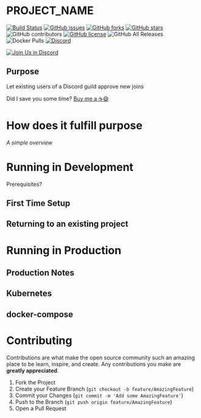 # PROJECT_NAME

[![Build Status](https://travis-ci.com/alex4108/PROJECT_NAME.svg?branch=master)](https://travis-ci.com/alex4108/PROJECT_NAME)
[![GitHub issues](https://img.shields.io/github/issues/alex4108/PROJECT_NAME)](https://github.com/alex4108/PROJECT_NAME/issues)
[![GitHub forks](https://img.shields.io/github/forks/alex4108/PROJECT_NAME)](https://github.com/alex4108/PROJECT_NAME/network)
[![GitHub stars](https://img.shields.io/github/stars/alex4108/PROJECT_NAME)](https://github.com/alex4108/PROJECT_NAME/stargazers)
![GitHub contributors](https://img.shields.io/github/contributors/alex4108/PROJECT_NAME)
[![GitHub license](https://img.shields.io/github/license/alex4108/PROJECT_NAME)](https://github.com/alex4108/PROJECT_NAME/blob/master/LICENSE)
![GitHub All Releases](https://img.shields.io/github/downloads/alex4108/PROJECT_NAME/total)
![Docker Pulls](https://img.shields.io/docker/pulls/alex4108/PROJECT_NAME)
[![Discord](https://img.shields.io/discord/742969076623605830)](https://discord.gg/FpDjFEQ)

[![Join Us in Discord](https://user-images.githubusercontent.com/7796475/89976812-2628c080-dc2f-11ea-92a1-fe87b6a9cf92.jpg)](https://discord.gg/FpDjFEQ)
## Purpose

Let existing users of a Discord guild approve new joins

Did I save you some time?  [Buy me a :coffee::smile:](https://venmo.com/alex-schittko)

# How does it fulfill purpose

_A simple overview_

# Running in Development

Prerequisites?

## First Time Setup

## Returning to an existing project

# Running in Production

## Production Notes

## Kubernetes

## docker-compose



# Contributing

Contributions are what make the open source community such an amazing place to be learn, inspire, and create. Any contributions you make are **greatly appreciated**.

1. Fork the Project
2. Create your Feature Branch (`git checkout -b feature/AmazingFeature`)
3. Commit your Changes (`git commit -m 'Add some AmazingFeature'`)
4. Push to the Branch (`git push origin feature/AmazingFeature`)
5. Open a Pull Request
